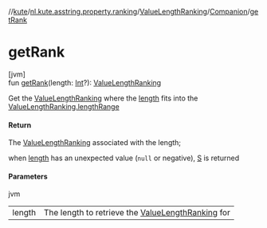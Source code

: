 //[kute](../../../../index.md)/[nl.kute.asstring.property.ranking](../../index.md)/[ValueLengthRanking](../index.md)/[Companion](index.md)/[getRank](get-rank.md)

# getRank

[jvm]\
fun [getRank](get-rank.md)(length: [Int](https://kotlinlang.org/api/latest/jvm/stdlib/kotlin/-int/index.html)?): [ValueLengthRanking](../index.md)

Get the [ValueLengthRanking](../index.md) where the [length](get-rank.md) fits into the [ValueLengthRanking.lengthRange](../length-range.md)

#### Return

The [ValueLengthRanking](../index.md) associated with the length;

when [length](get-rank.md) has an unexpected value (`null` or negative), [S](../-s/index.md) is returned

#### Parameters

jvm

| | |
|---|---|
| length | The length to retrieve the [ValueLengthRanking](../index.md) for |
